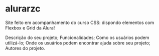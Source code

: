# alurarzc
Site feito em acompanhamento do curso CSS: dispondo elementos com Flexbox e Grid da Alura!

Descrição do seu projeto;
Funcionalidades;
Como os usuários podem utilizá-lo;
Onde os usuários podem encontrar ajuda sobre seu projeto;
Autores do projeto.
